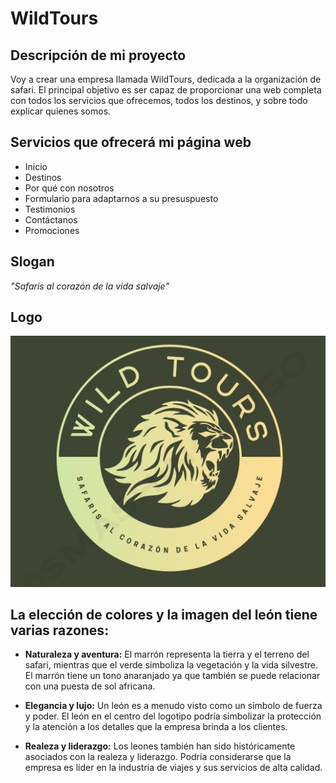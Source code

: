 # WildTours

## Descripción de mi proyecto

Voy a crear una empresa llamada WildTours, dedicada a la organización de safari. El principal objetivo es ser capaz de proporcionar una web completa con todos los servicios que ofrecemos, todos los destinos, y sobre todo explicar quienes somos.

## Servicios que ofrecerá mi página web

- Inicio
- Destinos
- Por qué con nosotros
- Formulario para adaptarnos a su presuspuesto
- Testimonios
- Contáctanos
- Promociones

## Slogan

_"Safaris al corazón de la vida salvaje"_

## Logo

![Logo de WildTours](logotipo.jpg)

## La elección de colores y la imagen del león tiene varias razones:

- **Naturaleza y aventura:** El marrón representa la tierra y el terreno del safari, mientras que el verde simboliza la vegetación y la vida silvestre. El marrón tiene un tono anaranjado ya que también se puede relacionar con una puesta de sol africana.

- **Elegancia y lujo:** Un león es a menudo visto como un símbolo de fuerza y poder. El león en el centro del logotipo podría simbolizar la protección y la atención a los detalles que la empresa brinda a los clientes.

- **Realeza y liderazgo:** Los leones también han sido históricamente asociados con la realeza y liderazgo. Podría considerarse que la empresa es líder en la industria de viajes y sus servicios de alta calidad.

